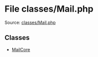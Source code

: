 File classes/Mail.php
=========

Source: [classes/Mail.php](https://github.com/PrestaShop/PrestaShop/blob/1.6.0.6/classes/Mail.php)


Classes
-------

* [MailCore](class.MailCore.md)

